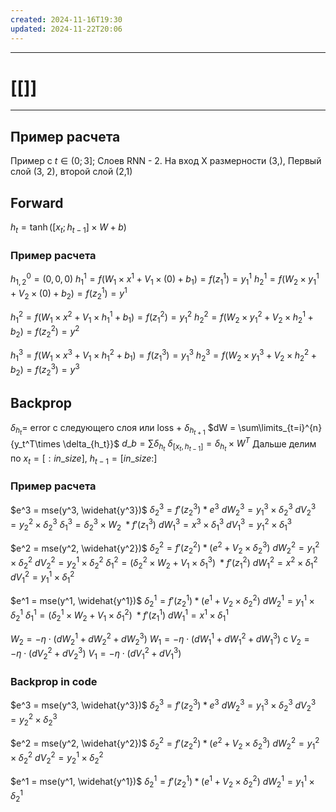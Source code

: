 ```yaml
---
created: 2024-11-16T19:30
updated: 2024-11-22T20:06
---
```



---
# [[]]
---

## Пример расчета 
Пример с $t\in(0;3]$; Слоев RNN - 2. На вход X размерности (3,), Первый слой (3, 2), второй слой (2,1)
## Forward
$h_t=\tanh{([x_t; h_{t-1}]\times W+b)}$

### Пример расчета
$h^0_{1,2}=(0,0,0)$
$h^1_1=f(W_1\times x^1+V_1\times(0)+b_1)=f(z^1_1)=y^1_1$
$h^1_2=f(W_2\times{y^1_1}+V_2\times(0)+b_2)=f(z^1_2)=y^1$

$h^2_1=f(W_1\times x^2 +V_1\times h^1_1 + b_1)=f(z^2_1)=y^2_1$
$h^2_2=f(W_2\times{y^2_1}+V_2\times h^1_2+b_2)=f(z^2_2)=y^2$

$h^3_1=f(W_1\times x^3 +V_1\times h^2_1 + b_1)=f(z^3_1)=y^3_1$
$h^3_2=f(W_2\times{y^3_1}+V_2\times h^2_2+b_2)=f(z^3_2)=y^3$

## Backprop
$\delta_{h_t} =$ error с следующего слоя или loss + $\delta_{h_{t+1}}$
$dW = \sum\limits_{t=i}^{n} {y_t^T\times \delta_{h_t}}$
$d\_b = \sum\delta_{h_t}$
$\delta_{[x_t, h_{t-1}]}=\delta_{h_t}\times W^T$
Дальше делим по $x_t=[:in\_size]$, $h_{t-1}=[in\_size:]$
### Пример расчета
$e^3 = mse(y^3, \widehat{y^3})$
$\delta^3_2=f'(z^3_2)*e^3$
$dW_2^3=y^3_1 \times \delta^3_2$
$dV^3_2=y^2_2\times \delta^3_2$
$\delta^3_1=\delta^3_2 \times W_2 \;* f'(z^3_1)$
$dW_1^3=x^3 \times \delta^3_1$
$dV^3_1=y^2_1\times \delta^3_1$

$e^2 = mse(y^2, \widehat{y^2})$
$\delta^2_2=f'(z^2_2)*(e^2 + V_2\times \delta^3_2)$
$dW_2^2=y^2_1 \times \delta^2_2$
$dV^2_2=y^1_2\times \delta^2_2$
$\delta^2_1=(\delta^2_2 \times W_2 + V_1\times\delta^3_1) \;* f'(z^2_1)$
$dW_1^2=x^2 \times \delta^2_1$
$dV^2_1=y^1_1\times \delta^2_1$

$e^1 = mse(y^1, \widehat{y^1})$
$\delta^1_2=f'(z^1_2)*(e^1 + V_2\times \delta^2_2)$
$dW_2^1=y^1_1 \times \delta^1_2$
$\delta^1_1=(\delta^1_2 \times W_2 + V_1\times\delta^2_1) \;* f'(z^1_1)$
$dW_1^1=x^1 \times \delta^1_1$

$W_2=-\eta \cdot (dW_2^1+dW_2^2+dW_2^3)$
$W_1=-\eta \cdot (dW_1^1+dW_1^2+dW_1^3)$
c
$V_2=-\eta \cdot (dV_2^2+dV_2^3)$
$V_1=-\eta \cdot (dV_1^2+dV_1^3)$


### Backprop in code

$e^3 = mse(y^3, \widehat{y^3})$
$\delta^3_2=f'(z^3_2)*e^3$
$dW_2^3=y^3_1 \times \delta^3_2$
$dV^3_2=y^2_2\times \delta^3_2$

$e^2 = mse(y^2, \widehat{y^2})$
$\delta^2_2=f'(z^2_2)*(e^2 + V_2\times \delta^3_2)$
$dW_2^2=y^2_1 \times \delta^2_2$
$dV^2_2=y^1_2\times \delta^2_2$

$e^1 = mse(y^1, \widehat{y^1})$
$\delta^1_2=f'(z^1_2)*(e^1 + V_2\times \delta^2_2)$
$dW_2^1=y^1_1 \times \delta^1_2$



